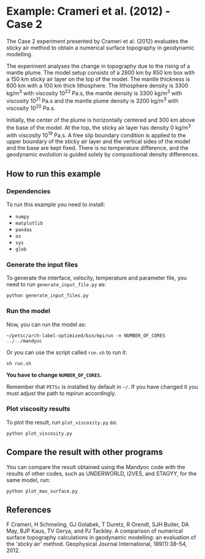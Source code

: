 # Example: Crameri et al. (2012) - Case 2

The Case 2 experiment presented by Crameri et al. (2012) evaluates the sticky air method to obtain a numerical surface topography in geodynamic modelling.

The experiment analyses the change in topography due to the rising of a mantle plume.
The model setup consists of a 2800 km by 850 km box with a 150 km sticky air layer on the top of the model.
The mantle thickness is 600 km with a 100 km thick lithosphere.
The lithosphere density is 3300 kg/m<sup>3</sup> with viscosity 10<sup>23</sup> Pa.s,
the mantle density is 3300 kg/m<sup>3</sup> with viscosity 10<sup>21</sup> Pa.s
and the mantle plume density is 3200 kg/m<sup>3</sup> with viscosity 10<sup>20</sup> Pa.s.

Initially, the center of the plume is horizontally centered and 300 km above the base of the model.
At the top, the sticky air layer has density 0 kg/m<sup>3</sup> with viscosity 10<sup>19</sup> Pa.s.
A free slip boundary condition is applied to the upper boundary of the sticky air layer and the vertical sides of the model and the base are kept fixed.
There is no temperature difference, and the geodynamic evolution is guided solely by compositional density differences.

## How to run this example

### Dependencies

To run this example you need to install:

* `numpy`
* `matplotlib`
* `pandas`
* `os`
* `sys`
* `glob`

### Generate the input files

To generate the interface, velocity, temperature and parameter file, you need to run `generate_input_file.py` as:
```
python generate_input_files.py
```

### Run the model

Now, you can run the model as:
```
~/petsc/arch-label-optimized/bin/mpirun -n NUMBER_OF_CORES ../../mandyoc
```

Or you can use the script called `run.sh` to run it:
```
sh run.sh
```
__You have to change `NUMBER_OF_CORES`.__ 

Remember that `PETSc` is installed by default in `~/`. 
If you have changed it you must adjust the path to _mpirun_ accordingly.


### Plot viscosity results

To plot the result, run `plot_viscosity.py` as:
```
python plot_viscosity.py
```

## Compare the result with other programs

You can compare the result obtained using the Mandyoc code with the results of other codes, such as UNDERWORLD, I2VES, and STAGYY, for the same model, run:
```
python plot_max_surface.py
```

## References

F Crameri, H Schmeling, GJ Golabek, T Duretz, R Orendt, SJH Buiter, DA May, BJP Kaus, TV Gerya, and PJ Tackley. A comparison of numerical
surface topography calculations in geodynamic modelling: an evaluation of the 'sticky air' method.
Geophysical Journal International, 189(1):38–54, 2012.
